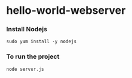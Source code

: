 # hello-world-webserver


### Install Nodejs
```
sudo yum install -y nodejs
```

### To run the project

```
node server.js
```
